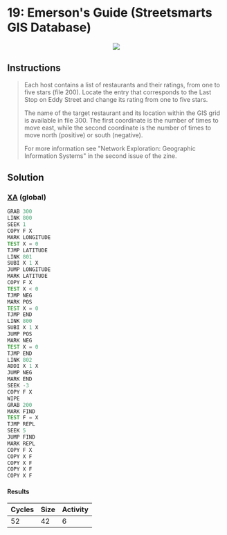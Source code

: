 # 19: Emerson's Guide (Streetsmarts GIS Database)

<div align="center"><img src="EXAPUNKS - Mitsuzen HDI-10 (274, 51, 601, 2023-05-19-15-14-32).gif" /></div>

## Instructions
> Each host contains a list of restaurants and their ratings, from one to five stars (file 200). Locate the entry that corresponds to the Last Stop on Eddy Street and change its rating from one to five stars.
> 
> The name of the target restaurant and its location within the GIS grid is available in file 300. The first coordinate is the number of times to move east, while the second coordinate is the number of times to move north (positive) or south (negative).
> 
> For more information see "Network Exploration: Geographic Information Systems" in the second issue of the zine.

## Solution

### [XA](XA.exa) (global)
```asm
GRAB 300
LINK 800
SEEK 1
COPY F X
MARK LONGITUDE
TEST X = 0
TJMP LATITUDE
LINK 801
SUBI X 1 X
JUMP LONGITUDE
MARK LATITUDE
COPY F X
TEST X < 0
TJMP NEG
MARK POS
TEST X = 0
TJMP END
LINK 800
SUBI X 1 X
JUMP POS
MARK NEG
TEST X = 0
TJMP END
LINK 802
ADDI X 1 X
JUMP NEG
MARK END
SEEK -3
COPY F X
WIPE
GRAB 200
MARK FIND
TEST F = X
TJMP REPL
SEEK 5
JUMP FIND
MARK REPL
COPY F X
COPY X F
COPY X F
COPY X F
COPY X F
```

#### Results
| Cycles | Size | Activity |
|--------|------|----------|
| 52     | 42   | 6        |
